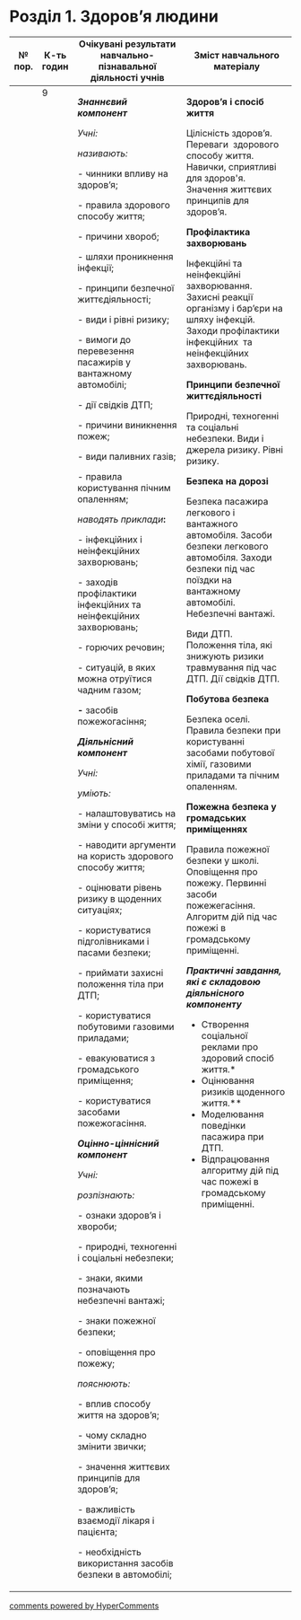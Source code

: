 <div id="hypercomments_widget" class="js-hypercomments-widget invisible"></div>

# Розділ 1. Здоров’я людини

<table>
  <tr>
    <td width="10%" align="center"><b>№ пор.</b></td>
    <td width="10%" align="center"><b>К-ть годин</b></td>
    <td width="40%" align="center"><b>Очікувані результати навчально-пізнавальної діяльності учнів</b></td>
    <td width="40%" align="center"><b>Зміст навчального матеріалу</b></td>
  </tr>
<tbody>
  <tr>
<td width="10%" style="vertical-align:top !important;"></td>
<td width="10%" style="vertical-align:top !important;">9</td>
    <td width="40%" style="vertical-align:top !important;">
<p><strong><em>Знаннєвий компонент</em></strong></p>
<p><em>Учні:</em></p>
<p><em>називають:</em></p>
<p><em>- </em>чинники впливу на здоров&rsquo;я;</p>
<p>- правила здорового способу життя;</p>
<p>- причини хвороб;</p>
<p>- шляхи проникнення інфекції;</p>
<p>- принципи безпечної життєдіяльності;</p>
<p>- види і рівні ризику;</p>
<p>- вимоги до перевезення пасажирів у вантажному автомобілі;</p>
<p>- дії свідків ДТП;</p>
<p>- причини виникнення пожеж;</p>
<p>- види паливних газів;</p>
<p>- правила користування пічним опаленням;</p>
<p><em>наводять приклади</em><strong>: </strong></p>
<p>- інфекційних і неінфекційних захворювань;</p>
<p>- заходів профілактики інфекційних та неінфекційних захворювань;</p>
<p>- горючих речовин;</p>
<p>- ситуацій, в яких можна отруїтися чадним газом;</p>
<p><strong>- </strong>засобів пожежогасіння;</p>
<p><strong><em>Діяльнісний компонент</em></strong></p>
<p><em>Учні:</em></p>
<p><em>уміють: </em></p>
<p>- налаштовуватись на зміни у способі життя;</p>
<p>- наводити аргументи на користь здорового способу життя;</p>
<p>- оцінювати рівень ризику в щоденних ситуаціях;</p>
<p>- користуватися підголівниками і пасами безпеки;</p>
<p>- приймати захисні положення тіла при ДТП;</p>
<p>- користуватися побутовими газовими приладами;&nbsp;&nbsp;</p>
<p>- евакуюватися з громадського приміщення;</p>
<p>- користуватися засобами пожежогасіння.</p>
<p><strong><em>Оцінно-ціннісний компонент</em></strong></p>
<p><em>Учні:</em></p>
<p><em>розпізнають:</em> &nbsp;</p>
<p>- ознаки здоров&rsquo;я і хвороби;</p>
<p>- природні, техногенні і соціальні небезпеки;</p>
<p>- знаки, якими позначають небезпечні вантажі;</p>
<p>- знаки пожежної безпеки;</p>
<p>- оповіщення про пожежу;</p>
<p><em>пояснюють:</em> &nbsp;</p>
<p>- вплив способу життя на здоров&rsquo;я;</p>
<p>- чому складно змінити звички;</p>
<p>- значення життєвих принципів для здоров&rsquo;я;</p>
<p>- важливість взаємодії лікаря і пацієнта;</p>
<p>- необхідність використання засобів безпеки в автомобілі;</p>
</td>
    <td width="40%" style="vertical-align:top !important;">
<p><strong>Здоров&rsquo;я і спосіб життя</strong></p>
<p>Цілісність здоров&rsquo;я. Переваги&nbsp; здорового способу життя.&nbsp; Навички, сприятливі для здоров'я. Значення життєвих принципів для здоров&rsquo;я.</p>
<p><strong>Профілактика захворювань</strong></p>
<p>Інфекційні та неінфекційні захворювання. Захисні реакції організму і бар&rsquo;єри на шляху інфекцій. Заходи профілактики інфекційних&nbsp; та неінфекційних захворювань.</p>
<p><strong>Принципи безпечної життєдіяльності</strong></p>
<p>Природні, техногенні та соціальні небезпеки. Види і джерела ризику. Рівні ризику.</p>
<p><strong>Безпека на дорозі</strong></p>
<p>Безпека пасажира легкового і вантажного автомобіля. Засоби безпеки легкового автомобіля. Заходи безпеки під час поїздки на вантажному автомобілі. Небезпечні вантажі.</p>
<p>Види ДТП.&nbsp; Положення тіла, які знижують ризики травмування під час ДТП. Дії свідків ДТП.</p>
<p><strong>Побутова безпека</strong></p>
<p>Безпека оселі. Правила безпеки при користуванні засобами побутової хімії, газовими приладами та пічним опаленням.</p>
<p><strong>Пожежна безпека у громадських приміщеннях</strong></p>
<p>Правила пожежної безпеки у школі. Оповіщення про пожежу. Первинні засоби пожежегасіння. Алгоритм дій під час пожежі в громадському приміщенні.</p>
<p><strong><em>Практичні завдання, які є складовою діяльнісного компоненту</em></strong></p>
<ul>
<li>Створення соціальної реклами про здоровий спосіб життя.*</li>
<li>Оцінювання ризиків щоденного життя.**</li>
<li>Моделювання поведінки пасажира при ДТП.</li>
<li>Відпрацювання алгоритму дій під час пожежі в громадському приміщенні.</li>
</ul>
</td>
  </tr>
</tbody>
</table>

<div class="js-hypercomments-container">
<a href="http://hypercomments.com" class="hc-link" title="comments widget">comments powered by HyperComments</a>
</div>